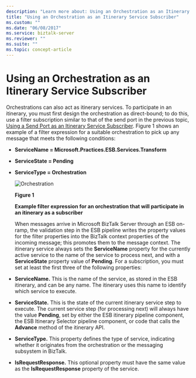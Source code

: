 ```yaml
---
description: "Learn more about: Using an Orchestration as an Itinerary Service Subscriber"
title: "Using an Orchestration as an Itinerary Service Subscriber"
ms.custom: ""
ms.date: "06/08/2017"
ms.service: biztalk-server
ms.reviewer: ""
ms.suite: ""
ms.topic: concept-article
---
```

# Using an Orchestration as an Itinerary Service Subscriber
Orchestrations can also act as itinerary services. To participate in an itinerary, you must first design the orchestration as direct-bound; to do this, use a filter subscription similar to that of the send port in the previous topic, [Using a Send Port as an Itinerary Service Subscriber](../esb-toolkit/using-a-send-port-as-an-itinerary-service-subscriber.md). Figure 1 shows an example of a filter expression for a suitable orchestration to pick up any message that meets the following conditions:  

- **ServiceName = Microsoft.Practices.ESB.Services.Transform**  

- **ServiceState = Pending**  

- **ServiceType = Orchestration**  

  ![Orchestration](../esb-toolkit/media/ch4-orchestration.jpg "Ch4-Orchestration")  

  **Figure 1**  

  **Example filter expression for an orchestration that will participate in an itinerary as a subscriber**  

  When messages arrive in Microsoft BizTalk Server through an ESB on-ramp, the validation step in the ESB pipeline writes the property values for the filter properties into the BizTalk context properties of the incoming message; this promotes them to the message context. The itinerary service always sets the **ServiceName** property for the currently active service to the name of the service to process next, and with a **ServiceState** property value of **Pending**. For a subscription, you must set at least the first three of the following properties:  

- **ServiceName.** This is the name of the service, as stored in the ESB itinerary, and can be any name. The itinerary uses this name to identify which service to execute.  

- **ServiceState.** This is the state of the current itinerary service step to execute. The current service step (for processing next) will always have the value **Pending**, set by either the ESB itinerary pipeline component, the ESB Itinerary Selector pipeline component, or code that calls the **Advance** method of the itinerary API.  

- **ServiceType.** This property defines the type of service, indicating whether it originates from the orchestration or the messaging subsystem in BizTalk.  

- **IsRequestResponse.** This optional property must have the same value as the **IsRequestResponse** property of the service.
